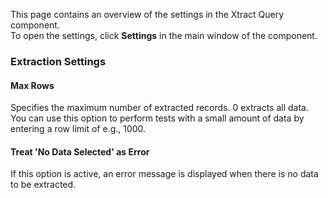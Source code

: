 This page contains an overview of the settings in the Xtract Query component.\
To open the settings, click ****Settings**** in the main window of the component.

### Extraction Settings

#### Max Rows

Specifies the maximum number of extracted records. 0 extracts all data. You can use this option to perform tests with a small amount of data by entering a row limit of e.g., 1000.

#### Treat 'No Data Selected' as Error

If this option is active, an error message is displayed when there is no data to be extracted.
